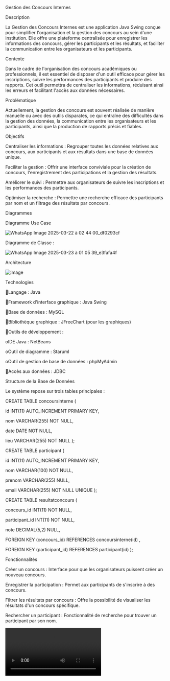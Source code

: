 Gestion des Concours Internes

Description

La Gestion des Concours Internes est une application Java Swing conçue pour simplifier l'organisation et la gestion des concours au sein d'une institution. Elle offre une plateforme centralisée pour enregistrer les informations des concours, gérer les participants et les résultats, et faciliter la communication entre les organisateurs et les participants.

Contexte

Dans le cadre de l'organisation des concours académiques ou professionnels, il est essentiel de disposer d'un outil efficace pour gérer les inscriptions, suivre les performances des participants et produire des rapports. Cet outil permettra de centraliser les informations, réduisant ainsi les erreurs et facilitant l'accès aux données nécessaires.

Problématique

Actuellement, la gestion des concours est souvent réalisée de manière manuelle ou avec des outils disparates, ce qui entraîne des difficultés dans la gestion des données, la communication entre les organisateurs et les participants, ainsi que la production de rapports précis et fiables.

Objectifs

Centraliser les informations : Regrouper toutes les données relatives aux concours, aux participants et aux résultats dans une base de données unique.

Faciliter la gestion : Offrir une interface conviviale pour la création de concours, l'enregistrement des participations et la gestion des résultats.

Améliorer le suivi : Permettre aux organisateurs de suivre les inscriptions et les performances des participants.

Optimiser la recherche : Permettre une recherche efficace des participants par nom et un filtrage des résultats par concours.

Diagrammes

Diagramme Use Case

![WhatsApp Image 2025-03-22 à 02 44 00_df0293cf](https://github.com/user-attachments/assets/42190f33-6a0e-41d1-a001-a0abc6696121)


Diagramme de Classe :

![WhatsApp Image 2025-03-23 à 01 05 39_e3fafa4f](https://github.com/user-attachments/assets/2f81ab4e-68b3-44c4-a03e-a02607a16b91)


Architecture

![image](https://github.com/user-attachments/assets/86f0dba4-11af-41d3-a66d-c9225a0d9e6e)


Technologies

Langage : Java

Framework d'interface graphique : Java Swing

Base de données : MySQL

Bibliothèque graphique : JFreeChart (pour les graphiques)

Outils de développement :

oIDE Java : NetBeans

oOutil de diagramme : Staruml

oOutil de gestion de base de données : phpMyAdmin

Accès aux données : JDBC

Structure de la Base de Données

Le système repose sur trois tables principales :

CREATE TABLE concoursinterne (

id INT(11) AUTO_INCREMENT PRIMARY KEY,

nom VARCHAR(255) NOT NULL,

date DATE NOT NULL,

lieu VARCHAR(255) NOT NULL
);

CREATE TABLE participant (

id INT(11) AUTO_INCREMENT PRIMARY KEY,

nom VARCHAR(100) NOT NULL,

prenom VARCHAR(255) NULL,

email VARCHAR(255) NOT NULL UNIQUE
);

CREATE TABLE resultatconcours (

concours_id INT(11) NOT NULL,

participant_id INT(11) NOT NULL,

note DECIMAL(5,2) NULL,

FOREIGN KEY (concours_id) REFERENCES concoursinterne(id) ,

FOREIGN KEY (participant_id) REFERENCES participant(id)
);

Fonctionnalités

Créer un concours : Interface pour que les organisateurs puissent créer un nouveau concours.

Enregistrer la participation : Permet aux participants de s'inscrire à des concours.

Filtrer les résultats par concours : Offre la possibilité de visualiser les résultats d'un concours spécifique.

Rechercher un participant : Fonctionnalité de recherche pour trouver un participant par son nom.

![Aperçu](media/tp.mp4)
